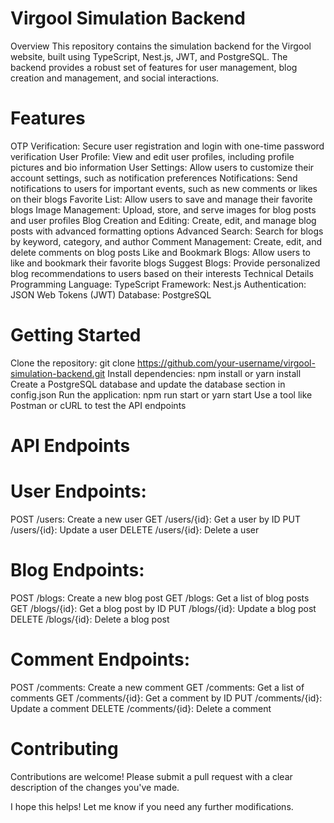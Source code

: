 # Virgool Simulation Backend
Overview
This repository contains the simulation backend for the Virgool website, built using TypeScript, Nest.js, JWT, and PostgreSQL. The backend provides a robust set of features for user management, blog creation and management, and social interactions.

# Features
OTP Verification: Secure user registration and login with one-time password verification
User Profile: View and edit user profiles, including profile pictures and bio information
User Settings: Allow users to customize their account settings, such as notification preferences
Notifications: Send notifications to users for important events, such as new comments or likes on their blogs
Favorite List: Allow users to save and manage their favorite blogs
Image Management: Upload, store, and serve images for blog posts and user profiles
Blog Creation and Editing: Create, edit, and manage blog posts with advanced formatting options
Advanced Search: Search for blogs by keyword, category, and author
Comment Management: Create, edit, and delete comments on blog posts
Like and Bookmark Blogs: Allow users to like and bookmark their favorite blogs
Suggest Blogs: Provide personalized blog recommendations to users based on their interests
Technical Details
Programming Language: TypeScript
Framework: Nest.js
Authentication: JSON Web Tokens (JWT)
Database: PostgreSQL
# Getting Started
Clone the repository: git clone https://github.com/your-username/virgool-simulation-backend.git
Install dependencies: npm install or yarn install
Create a PostgreSQL database and update the database section in config.json
Run the application: npm run start or yarn start
Use a tool like Postman or cURL to test the API endpoints
# API Endpoints
# User Endpoints:
POST /users: Create a new user
GET /users/{id}: Get a user by ID
PUT /users/{id}: Update a user
DELETE /users/{id}: Delete a user
# Blog Endpoints:
POST /blogs: Create a new blog post
GET /blogs: Get a list of blog posts
GET /blogs/{id}: Get a blog post by ID
PUT /blogs/{id}: Update a blog post
DELETE /blogs/{id}: Delete a blog post
# Comment Endpoints:
POST /comments: Create a new comment
GET /comments: Get a list of comments
GET /comments/{id}: Get a comment by ID
PUT /comments/{id}: Update a comment
DELETE /comments/{id}: Delete a comment
# Contributing
Contributions are welcome! Please submit a pull request with a clear description of the changes you've made.

I hope this helps! Let me know if you need any further modifications.
